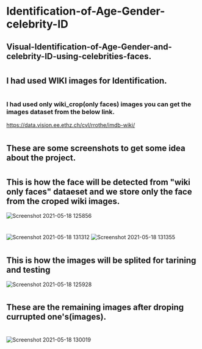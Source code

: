 # Identification-of-Age-Gender-celebrity-ID
## Visual-Identification-of-Age-Gender-and-celebrity-ID-using-celebrities-faces.
#
## I had used WIKI images for Identification.
#
### I had used only wiki_crop(only faces) images you can get the images dataset from the below link.
https://data.vision.ee.ethz.ch/cvl/rrothe/imdb-wiki/
#
#
#
#
## These are some screenshots to get some idea about the project.
#
## This is how the face will be detected from "wiki only faces" dataeset and we store only the face from the croped wiki images.
![Screenshot 2021-05-18 125856](https://user-images.githubusercontent.com/51847492/118610361-4f3b3a80-b7d9-11eb-9fa9-0f255b5fde23.jpg)
#
![Screenshot 2021-05-18 131312](https://user-images.githubusercontent.com/51847492/118611953-f53b7480-b7da-11eb-9eee-303c411e6c78.jpg)
![Screenshot 2021-05-18 131355](https://user-images.githubusercontent.com/51847492/118611973-f9679200-b7da-11eb-9fd4-ea07c0b1c64d.jpg)

##
#
## This is how the images will be splited for tarining and testing
![Screenshot 2021-05-18 125928](https://user-images.githubusercontent.com/51847492/118610394-595d3900-b7d9-11eb-9e34-65c8c973deda.jpg)


#
## These are the remaining images after droping currupted one's(images).
#
![Screenshot 2021-05-18 130019](https://user-images.githubusercontent.com/51847492/118610426-5f531a00-b7d9-11eb-940b-cb7e713e5c3d.jpg)

